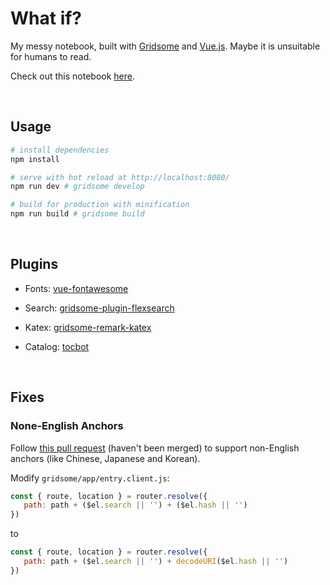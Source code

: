# What if?

My messy notebook, built with [Gridsome](https://gridsome.org/) and [Vue.js](https://vuejs.org/). Maybe it is unsuitable for humans to read.

Check out this notebook [here](https://notebook.renovamen.ink).

&nbsp;
## Usage

```bash
# install dependencies
npm install

# serve with hot reload at http://localhost:8080/
npm run dev # gridsome develop

# build for production with minification
npm run build # gridsome build
```

&nbsp;
## Plugins

- Fonts: [vue-fontawesome](https://github.com/FortAwesome/vue-fontawesome)

- Search: [gridsome-plugin-flexsearch](https://github.com/thetre97/gridsome-plugin-flexsearch)

- Katex: [gridsome-remark-katex](https://github.com/pchorus/gridsome-remark-katex)

- Catalog: [tocbot](https://github.com/tscanlin/tocbot)

&nbsp;
## Fixes

### None-English Anchors

Follow [this pull request](https://github.com/gridsome/gridsome/pull/1293) (haven't been merged) to support non-English anchors (like Chinese, Japanese and Korean).

Modify `gridsome/app/entry.client.js`:

```js
const { route, location } = router.resolve({ 
   path: path + ($el.search || '') + ($el.hash || '') 
}) 
```

to 

```js
const { route, location } = router.resolve({ 
   path: path + ($el.search || '') + decodeURI($el.hash || '')
}) 
```